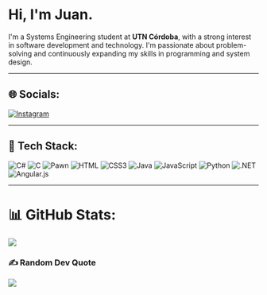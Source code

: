 # Hi, I'm Juan. 

I'm a Systems Engineering student at **UTN Córdoba**, with a strong interest in software development and technology. I'm passionate about problem-solving and continuously expanding my skills in programming and system design.

---

## 🌐 **Socials**:
[![Instagram](https://img.shields.io/badge/Instagram-E4405F?style=flat-square&logo=instagram&logoColor=white)](https://instagram.com/juanarayaa_)

---

## 🚀 **Tech Stack**:
![C#](https://img.shields.io/badge/C%23-239120?style=flat-square&logo=c-sharp&logoColor=white)
![C](https://img.shields.io/badge/C-00599C?style=flat-square&logo=c&logoColor=white)
![Pawn](https://img.shields.io/badge/Pawn-DC7227?style=flat-square&logo=pawn&logoColor=white)
![HTML](https://img.shields.io/badge/HTML5-E34F26?style=flat-square&logo=html5&logoColor=white)
![CSS3](https://img.shields.io/badge/CSS3-1572B6?style=flat-square&logo=css3&logoColor=white)
![Java](https://img.shields.io/badge/Java-ED8B00?style=flat-square&logo=openjdk&logoColor=white)
![JavaScript](https://img.shields.io/badge/JavaScript-323330?style=flat-square&logo=javascript&logoColor=F7DF1E)
![Python](https://img.shields.io/badge/Python-3776AB?style=flat-square&logo=python&logoColor=white)
![.NET](https://img.shields.io/badge/.NET-512BD4?style=flat-square&logo=.net&logoColor=white)
![Angular.js](https://img.shields.io/badge/Angular.js-E23237?style=flat-square&logo=angularjs&logoColor=white)

---

# 📊 GitHub Stats:
![](https://github-readme-stats.vercel.app/api/top-langs/?username=valentinawerle&theme=dark&hide_border=false&include_all_commits=true&count_private=true&layout=compact)

### ✍️ Random Dev Quote
![](https://quotes-github-readme.vercel.app/api?type=horizontal&theme=radical)
